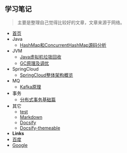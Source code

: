 ## 学习笔记

> 主要是整理自己觉得比较好的文章，文章来源于网络。

- [首页](README.md)
- Java
    - [HashMap和ConcurrentHashMap源码分析](java/HashMap和ConcurrentHashMap源码分析.md)
- JVM
    - [Java虚拟机垃圾回收](jvm/Java虚拟机垃圾回收.md)
    - [GC原理及调优](jvm/GC原理及调优.md)
- SpringCloud
    - [SpringCloud整体架构概览](spring-cloud/SpringCloud整体架构概览.md)
- MQ
    - [Kafka原理](mq/Kafka原理.md)
- 事务
    - [分布式事务基础篇](tx/分布式事务基础篇.md)
- 其它
    - [test](others/test.md)
    - [Markdown](others/markdown.md)
    - [Docsify](https://docsify.js.org/#/zh-cn/)
    - [Docsify-themeable](https://jhildenbiddle.github.io/docsify-themeable/)
- **Links**
- [百度](https://baidu.com)
- [Google](https://google.com)

